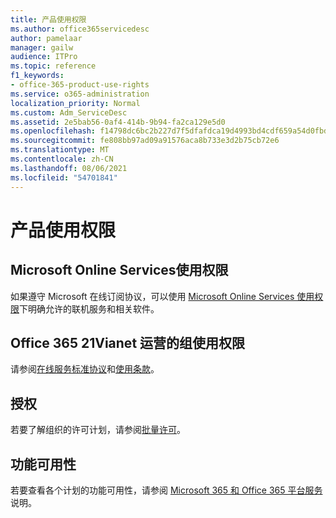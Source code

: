 ```yaml
---
title: 产品使用权限
ms.author: office365servicedesc
author: pamelaar
manager: gailw
audience: ITPro
ms.topic: reference
f1_keywords:
- office-365-product-use-rights
ms.service: o365-administration
localization_priority: Normal
ms.custom: Adm_ServiceDesc
ms.assetid: 2e5bab56-0af4-414b-9b94-fa2ca129e5d0
ms.openlocfilehash: f14798dc6bc2b227d7f5dfafdca19d4993bd4cdf659a54d0fbd22a5449739ae9
ms.sourcegitcommit: fe808bb97ad09a91576aca8b733e3d2b75cb72e6
ms.translationtype: MT
ms.contentlocale: zh-CN
ms.lasthandoff: 08/06/2021
ms.locfileid: "54701841"
---
```

# <a name="product-use-rights"></a>产品使用权限

## <a name="microsoft-online-services-use-rights"></a>Microsoft Online Services使用权限

如果遵守 Microsoft 在线订阅协议，可以使用 [Microsoft Online Services 使用权限](https://www.microsoftvolumelicensing.com/DocumentSearch.aspx?Mode=3&DocumentTypeId=37&ShowArchived=true)下明确允许的联机服务和相关软件。
  
## <a name="office-365-operated-by-21vianet-use-rights"></a>Office 365 21Vianet 运营的组使用权限

请参阅[在线服务标准协议](https://www.21vbluecloud.com/office365/O365-AgreeWebDir/)和[使用条款](https://www.21vbluecloud.com/office365/O365-TOU/)。
  
## <a name="licensing"></a>授权

若要了解组织的许可计划，请参阅[批量许可](https://go.microsoft.com/fwlink/?LinkId=393693)。
  
## <a name="feature-availability"></a>功能可用性

若要查看各个计划的功能可用性，请参阅 [Microsoft 365 和 Office 365 平台服务](office-365-platform-service-description.md)说明。
  

